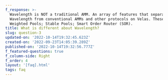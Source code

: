```yaml
---
f_response: >-
  Wavelength is NOT a traditional AMM. An array of features that separate
  Wavelength from conventional AMMs and other protocols on Velas. These include:
  Weighted Pools; Stable Pools; Smart Order Router (SOR).
title: What is different about Wavelength?
slug: question-3
updated-on: '2022-10-14T19:32:45.623Z'
created-on: '2022-09-23T14:05:39.289Z'
published-on: '2022-10-14T19:32:56.777Z'
f_featured-questions: true
f_column-side: Right
f_order: 4
layout: '[faq].html'
tags: faq
---
```



